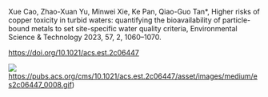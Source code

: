 Xue Cao, Zhao-Xuan Yu, Minwei Xie, Ke Pan, Qiao-Guo Tan*, Higher risks of copper toxicity in turbid waters: quantifying the bioavailability of particle-bound metals to set site-specific water quality criteria, Environmental Science & Technology 2023, 57, 2, 1060–1070. 

https://doi.org/10.1021/acs.est.2c06447

![](https://pubs.acs.org/cms/10.1021/acs.est.2c06447/asset/images/medium/es2c06447_0008.gif)https://pubs.acs.org/cms/10.1021/acs.est.2c06447/asset/images/medium/es2c06447_0008.gif)
